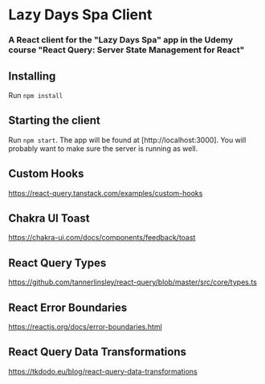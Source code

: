 # Lazy Days Spa Client

### A React client for the "Lazy Days Spa" app in the Udemy course "React Query: Server State Management for React"

## Installing

Run `npm install`

## Starting the client

Run `npm start`. The app will be found at [http://localhost:3000]. You will probably want to make sure the server is running as well.

## Custom Hooks

https://react-query.tanstack.com/examples/custom-hooks

## Chakra UI Toast

https://chakra-ui.com/docs/components/feedback/toast

## React Query Types

https://github.com/tannerlinsley/react-query/blob/master/src/core/types.ts

## React Error Boundaries

https://reactjs.org/docs/error-boundaries.html

## React Query Data Transformations

https://tkdodo.eu/blog/react-query-data-transformations
